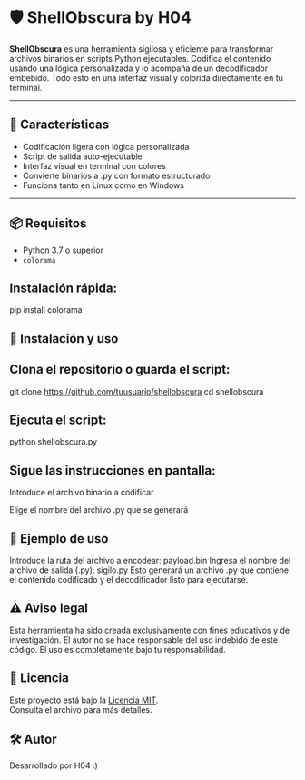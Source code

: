 # 🛡️ ShellObscura by H04

**ShellObscura** es una herramienta sigilosa y eficiente para transformar archivos binarios en scripts Python ejecutables. Codifica el contenido usando una lógica personalizada y lo acompaña de un decodificador embebido. Todo esto en una interfaz visual y colorida directamente en tu terminal.

---

## 🚀 Características

- Codificación ligera con lógica personalizada
- Script de salida auto-ejecutable
- Interfaz visual en terminal con colores
- Convierte binarios a .py con formato estructurado
- Funciona tanto en Linux como en Windows 

---

## 📦 Requisitos

- Python 3.7 o superior  
- `colorama`  

## Instalación rápida:

pip install colorama

## 🧪 Instalación y uso

## Clona el repositorio o guarda el script:

git clone https://github.com/tuusuario/shellobscura
cd shellobscura

## Ejecuta el script:
python shellobscura.py

## Sigue las instrucciones en pantalla:
Introduce el archivo binario a codificar

Elige el nombre del archivo .py que se generará

## 🎯 Ejemplo de uso
Introduce la ruta del archivo a encodear: payload.bin
Ingresa el nombre del archivo de salida (.py): sigilo.py
Esto generará un archivo .py que contiene el contenido codificado y el decodificador listo para ejecutarse.

## ⚠️ Aviso legal
Esta herramienta ha sido creada exclusivamente con fines educativos y de investigación.
El autor no se hace responsable del uso indebido de este código.
El uso es completamente bajo tu responsabilidad.

## 📄 Licencia
Este proyecto está bajo la [Licencia MIT](LICENSE).  
Consulta el archivo para más detalles.

## 🛠️ Autor
Desarrollado por H04 :)
